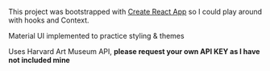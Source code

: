 This project was bootstrapped with [Create React App](https://github.com/facebook/create-react-app) so I could play around with hooks and Context.

Material UI implemented to practice styling & themes

Uses Harvard Art Museum API, **please request your own API KEY as I have not included mine**
